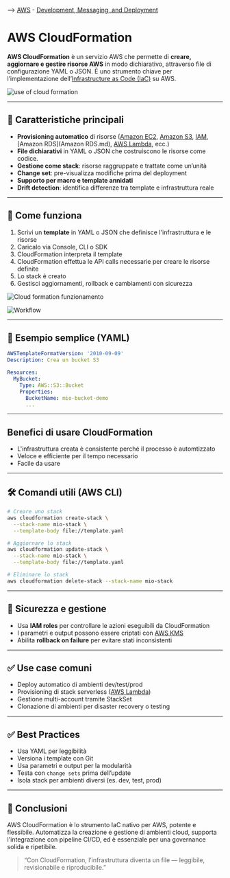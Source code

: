--> [AWS](AWS.md)  -  [Development, Messaging, and Deployment](Development-Messaging-and-Deployment.md)
# AWS CloudFormation

**AWS CloudFormation** è un servizio AWS che permette di **creare, aggiornare e gestire risorse AWS** in modo dichiarativo, attraverso file di configurazione YAML o JSON. È uno strumento chiave per l’implementazione dell’[Infrastructure as Code (IaC)](Infrastructure-as-Code.md) su AWS.

![use of cloud formation](cloudformation-cli.png)

---
## 🧩 Caratteristiche principali

- **Provisioning automatico** di risorse ([Amazon EC2](Amazon-EC2.md), [Amazon S3](Amazon-S3.md), [IAM](AWS-IAM.md), [Amazon RDS](Amazon RDS.md), [AWS Lambda](AWS-Lambda.md), ecc.)
- **File dichiarativi** in YAML o JSON che costruiscono le risorse come codice.
- **Gestione come stack**: risorse raggruppate e trattate come un’unità
- **Change set**: pre-visualizza modifiche prima del deployment
- **Supporto per macro e template annidati**
- **Drift detection**: identifica differenze tra template e infrastruttura reale

---

## 🚀 Come funziona

1. Scrivi un **template** in YAML o JSON che definisce l'infrastruttura e le risorse
2. Caricalo via Console, CLI o SDK
3. CloudFormation interpreta il template
4. CloudFormation effettua le API calls necessarie per creare le risorse definite
5. Lo stack è creato
6. Gestisci aggiornamenti, rollback e cambiamenti con sicurezza

![Cloud formation funzionamento](cloud-formation.png)

![Workflow](cloudformation-workflow.png)

---

## 🔧 Esempio semplice (YAML)

```yaml
AWSTemplateFormatVersion: '2010-09-09'
Description: Crea un bucket S3

Resources:
  MyBucket:
    Type: AWS::S3::Bucket
    Properties:
      BucketName: mio-bucket-demo
      ...
```

---

## Benefici di usare CloudFormation

- L'infrastruttura creata è consistente perché il processo è automtizzato
- Veloce e efficiente per il tempo necessario
- Facile da usare

---

## 🛠️ Comandi utili (AWS CLI)

```bash
# Creare uno stack
aws cloudformation create-stack \
  --stack-name mio-stack \
  --template-body file://template.yaml

# Aggiornare lo stack
aws cloudformation update-stack \
  --stack-name mio-stack \
  --template-body file://template.yaml

# Eliminare lo stack
aws cloudformation delete-stack --stack-name mio-stack
```

---

## 🔐 Sicurezza e gestione

- Usa **IAM roles** per controllare le azioni eseguibili da CloudFormation
- I parametri e output possono essere criptati con [AWS KMS](AWS-KMS.md)
- Abilita **rollback on failure** per evitare stati inconsistenti

---

## ✅ Use case comuni

- Deploy automatico di ambienti dev/test/prod
- Provisioning di stack serverless ([AWS Lambda](AWS-Lambda.md))
- Gestione multi-account tramite StackSet
- Clonazione di ambienti per disaster recovery o testing

---

## ✅ Best Practices

- Usa YAML per leggibilità
- Versiona i template con Git
- Usa parametri e output per la modularità
- Testa con `change sets` prima dell’update
- Isola stack per ambienti diversi (es. dev, test, prod)

---

## 📌 Conclusioni

AWS CloudFormation è lo strumento IaC nativo per AWS, potente e flessibile. Automatizza la creazione e gestione di ambienti cloud, supporta l'integrazione con pipeline CI/CD, ed è essenziale per una governance solida e ripetibile.

> “Con CloudFormation, l’infrastruttura diventa un file — leggibile, revisionabile e riproducibile.”
